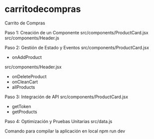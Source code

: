 # carritodecompras

Carrito de Compras

Paso 1: Creación de un Componente
src/components/ProductCard.jsx
src/components/Header.js

Paso 2: Gestión de Estado y Eventos
src/components/ProductCard.jsx

- onAddProduct

src/components/Header.jsx

- onDeleteProduct
- onCleanCart
- allProducts

Paso 3: Integración de API
src/components/ProductCard.jsx

- getToken
- getProducts

Paso 4: Optimización y Pruebas Unitarias
src/data.js

Comando para compilar la aplicación en local
npm run dev
